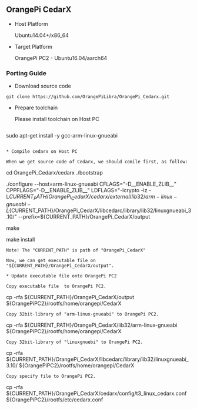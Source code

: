 OrangePi CedarX
------------------------------------------------------

* Host Platform

  Ubuntu14.04+/x86_64

* Target Platform
  
  OrangePi PC2 - Ubuntu16.04/aarch64


### Porting Guide

* Download source code
```
git clone https://github.com/OrangePiLibra/OrangePi_Cedarx.git
```

* Prepare toolchain

  Please install toolchain on Host PC
  ```
sudo apt-get install -y gcc-arm-linux-gnueabi
  ```

* Compile cedarx on Host PC

  When we get source code of Cedarx, we should comile first, as follow:
  ```
cd OrangePi_Cedarx/cedarx
./bootstrap

./configure --host=arm-linux-gnueabi  CFLAGS="-D__ENABLE_ZLIB__" CPPFLAGS="-D__ENABLE_ZLIB__" LDFLAGS="-lcrypto -lz -L${CURRENT_PATH}/OrangePi_CedarX/cedarx/external/lib32/arm-linux-gnueabi -L${CURRENT_PATH}/OrangePi_CedarX/libcedarc/library/lib32/linuxgnueabi_3.10/" --prefix=${CURRENT_PATH}/OrangePi_CedarX/output

make

make install
  ```
  Note! The "CURRENT_PATH" is path of "OrangePi_CedarX"

  Now, we can get executable file on "${CURRENT_PATH}/OrangePi_CedarX/output".

* Update executable file onto OrangePi PC2

  Copy executable file  to OrangePi PC2.
  ```
cp -rfa ${CURRENT_PATH}/OrangePi_CedarX/output ${OrangePiPC2}/rootfs/home/orangepi/CedarX
  ```
  Copy 32bit-library of "arm-linux-gnueabi" to OrangePi PC2.
  ```
cp -rfa ${CURRENT_PATH}/OrangePi_CedarX/lib32/arm-linux-gnueabi ${OrangePiPC2}/rootfs/home/orangepi/CedarX
  ```
  Copy 32bit-library of "linuxgnuebi" to OrangePi PC2.
  ```
cp -rfa ${CURRENT_PATH}/OrangePi_CedarX/libcedarc/library/lib32/linuxgnueabi_3.10/ ${OrangePiPC2}/rootfs/home/orangepi/CedarX
  ```
  Copy specify file to OrangePi PC2.
  ```
cp -rfa ${CURRENT_PATH}/OrangePi_CedarX/cedarx/config/t3_linux_cedarx.conf ${OrangePiPC2}/rootfs/etc/cedarx.conf
  ```
